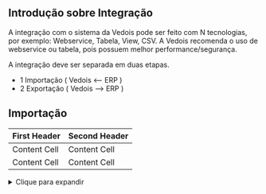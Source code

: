 Introdução sobre Integração
-------------------------------

A integração com o sistema da Vedois pode ser feito com N tecnologias, por exemplo:
Webservice, Tabela, View, CSV. A Vedois recomenda o uso de webservice ou tabela, pois possuem melhor performance/segurança.

A integração deve ser separada em duas etapas.
  * 1 Importação ( Vedois <-- ERP )
  * 2 Exportação ( Vedois --> ERP )


Importação
-------------------------------

| First Header  | Second Header |
| ------------- | ------------- |
| Content Cell  | Content Cell  |
| Content Cell  | Content Cell  |


<details>
  <summary>Clique para expandir</summary>
  
Nome da Tabela = **IMPORTMAQUINA**
Tabela responsável pelo cadastro dos centros de recurso.

|Coluna|Tipo de dado|Tamanho|Obs|
|******|************|*******|***|
|id|	Integer|		|Precisa ser sequencial|
|empresa|	Integer|		default=1||
|codigo|	Varchar|max_length=30||
|descricao|	Varchar|max_length=128||
|linear|	BooleanField|		|default=False|
|grupo|	Varchar|	max_length=32||	
|ativa|	BooleanField|		|default=False|
|fator_velocidade|	DecimalField|	max_digits=20, decimal_places=10|	default=1|
|status_imp|Varchar|	max_length=1|	blank=True, null=True # 'N'=new, 'U'=update, 'I'=integrated

</details>